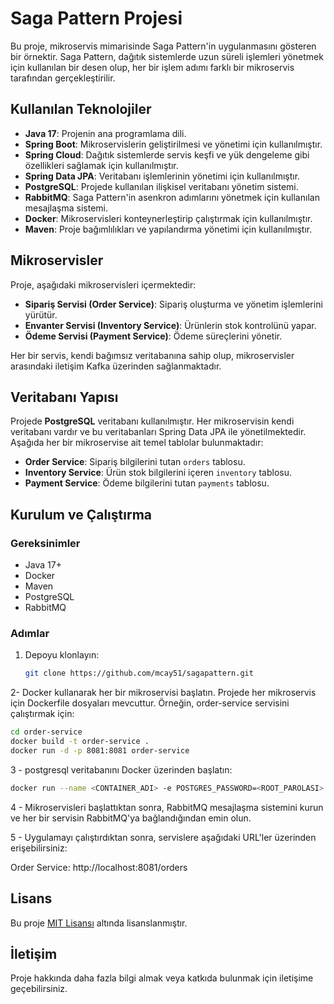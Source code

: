 # Saga Pattern Projesi

Bu proje, mikroservis mimarisinde Saga Pattern'in uygulanmasını gösteren bir örnektir. Saga Pattern, dağıtık sistemlerde uzun süreli işlemleri yönetmek için kullanılan bir desen olup, her bir işlem adımı farklı bir mikroservis tarafından gerçekleştirilir. 

## Kullanılan Teknolojiler

- **Java 17**: Projenin ana programlama dili.
- **Spring Boot**: Mikroservislerin geliştirilmesi ve yönetimi için kullanılmıştır.
- **Spring Cloud**: Dağıtık sistemlerde servis keşfi ve yük dengeleme gibi özellikleri sağlamak için kullanılmıştır.
- **Spring Data JPA**: Veritabanı işlemlerinin yönetimi için kullanılmıştır.
- **PostgreSQL**: Projede kullanılan ilişkisel veritabanı yönetim sistemi.
- **RabbitMQ**: Saga Pattern'in asenkron adımlarını yönetmek için kullanılan mesajlaşma sistemi.
- **Docker**: Mikroservisleri konteynerleştirip çalıştırmak için kullanılmıştır.
- **Maven**: Proje bağımlılıkları ve yapılandırma yönetimi için kullanılmıştır.

## Mikroservisler

Proje, aşağıdaki mikroservisleri içermektedir:

- **Sipariş Servisi (Order Service)**: Sipariş oluşturma ve yönetim işlemlerini yürütür.
- **Envanter Servisi (Inventory Service)**: Ürünlerin stok kontrolünü yapar.
- **Ödeme Servisi (Payment Service)**: Ödeme süreçlerini yönetir.

Her bir servis, kendi bağımsız veritabanına sahip olup, mikroservisler arasındaki iletişim Kafka üzerinden sağlanmaktadır.

## Veritabanı Yapısı

Projede **PostgreSQL** veritabanı kullanılmıştır. Her mikroservisin kendi veritabanı vardır ve bu veritabanları Spring Data JPA ile yönetilmektedir. Aşağıda her bir mikroservise ait temel tablolar bulunmaktadır:

- **Order Service**: Sipariş bilgilerini tutan `orders` tablosu.
- **Inventory Service**: Ürün stok bilgilerini içeren `inventory` tablosu.
- **Payment Service**: Ödeme bilgilerini tutan `payments` tablosu.

## Kurulum ve Çalıştırma

### Gereksinimler
- Java 17+
- Docker
- Maven
- PostgreSQL
- RabbitMQ

### Adımlar

1. Depoyu klonlayın:
   ```bash
   git clone https://github.com/mcay51/sagapattern.git
    ```

2- Docker kullanarak her bir mikroservisi başlatın. Projede her mikroservis için Dockerfile dosyaları mevcuttur. Örneğin, order-service servisini çalıştırmak için:
```bash
cd order-service
docker build -t order-service .
docker run -d -p 8081:8081 order-service
 ```
3 - postgresql veritabanını Docker üzerinden başlatın:
```bash
docker run --name <CONTAINER_ADI> -e POSTGRES_PASSWORD=<ROOT_PAROLASI> -d -p 5432:5432 -v <HOST'TA_HERHANGI_BIR_DIZIN>:/var/lib/postgresql/data  postgres
 ```
4 - Mikroservisleri başlattıktan sonra, RabbitMQ mesajlaşma sistemini kurun ve her bir servisin RabbitMQ'ya bağlandığından emin olun.

5 - Uygulamayı çalıştırdıktan sonra, servislere aşağıdaki URL'ler üzerinden erişebilirsiniz:

 Order Service: http://localhost:8081/orders
 
## Lisans

Bu proje [MIT Lisansı](LICENSE) altında lisanslanmıştır.

## İletişim

Proje hakkında daha fazla bilgi almak veya katkıda bulunmak için iletişime geçebilirsiniz.

